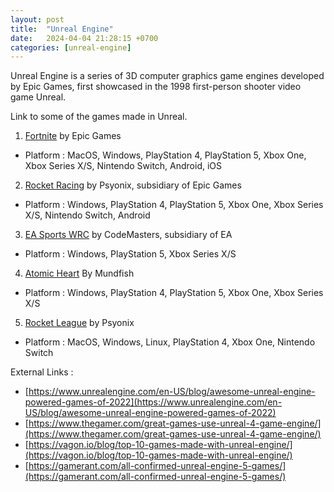 ```yaml
---
layout: post
title:  "Unreal Engine"
date:   2024-04-04 21:28:15 +0700
categories: [unreal-engine]
---
```


Unreal Engine is a series of 3D computer graphics game engines developed by Epic Games, first showcased in the 1998 first-person shooter video game Unreal.

Link to some of the games made in Unreal.

 1. [Fortnite][Fortnite-wiki] by Epic Games 
- Platform : MacOS, Windows, PlayStation 4, PlayStation 5, Xbox One, Xbox Series X/S, Nintendo Switch, Android, iOS

 2. [Rocket Racing][RocketRacing-wiki] by Psyonix, subsidiary of Epic Games
 - Platform : Windows, PlayStation 4, PlayStation 5, Xbox One, Xbox Series X/S, Nintendo Switch, Android

 3. [EA Sports WRC][EA-Sports-WRC-wiki] by CodeMasters, subsidiary of EA
- Platform : Windows, PlayStation 5, Xbox Series X/S

 4. [Atomic Heart][Atomic-Heart-wiki] By Mundfish
- Platform : Windows, PlayStation 4, PlayStation 5, Xbox One, Xbox Series X/S

 5. [Rocket League][Rocket-League-wiki] by Psyonix
- Platform : MacOS, Windows, Linux, PlayStation 4, Xbox One, Nintendo Switch

External Links :

* [https://www.unrealengine.com/en-US/blog/awesome-unreal-engine-powered-games-of-2022](https://www.unrealengine.com/en-US/blog/awesome-unreal-engine-powered-games-of-2022)
* [https://www.thegamer.com/great-games-use-unreal-4-game-engine/](https://www.thegamer.com/great-games-use-unreal-4-game-engine/)
* [https://vagon.io/blog/top-10-games-made-with-unreal-engine/](https://vagon.io/blog/top-10-games-made-with-unreal-engine/)
* [https://gamerant.com/all-confirmed-unreal-engine-5-games/](https://gamerant.com/all-confirmed-unreal-engine-5-games/)




[Fortnite-wiki]: https://en.wikipedia.org/wiki/Fortnite
[RocketRacing-wiki]: https://en.wikipedia.org/wiki/Rocket_Racing
[EA-Sports-WRC-wiki]: https://en.wikipedia.org/wiki/EA_Sports_WRC
[Atomic-Heart-wiki]: https://en.wikipedia.org/wiki/Atomic_Heart
[Rocket-League-wiki]: https://en.wikipedia.org/wiki/Rocket_League

